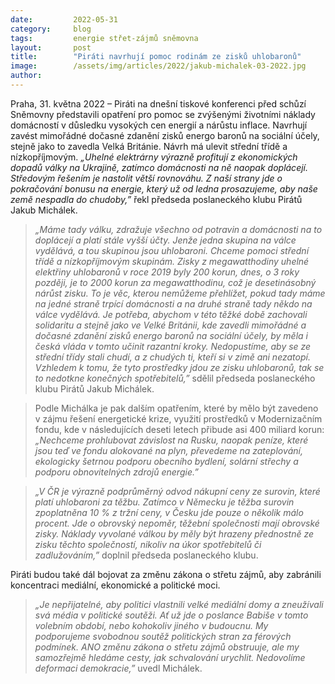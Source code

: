 ```yaml
---
date:         2022-05-31
category:     blog
tags:         energie střet-zájmů sněmovna
layout:       post
title:        "Piráti navrhují pomoc rodinám ze zisků uhlobaronů"
image:        /assets/img/articles/2022/jakub-michalek-03-2022.jpg
author:       
---
```


Praha, 31. května 2022 – Piráti na dnešní tiskové konferenci před schůzí Sněmovny představili opatření pro pomoc se zvýšenými životními náklady domácností v důsledku vysokých cen energií a nárůstu inflace. Navrhují zavést mimořádné dočasné zdanění zisků energo baronů na sociální účely, stejně jako to zavedla Velká Británie. Návrh má ulevit střední třídě a nízkopříjmovým. *„Uhelné elektrárny výrazně profitují z ekonomických dopadů války na Ukrajině, zatímco domácnosti na ně naopak doplácejí. Středovým řešením je nastolit větší rovnováhu. Z naší strany jde o pokračování bonusu na energie, který už od ledna prosazujeme, aby naše země nespadla do chudoby,”* řekl předseda poslaneckého klubu Pirátů Jakub Michálek. 

> *„Máme tady válku, zdražuje všechno od potravin a domácnosti na to doplácejí a platí stále vyšší účty. Jenže jedna skupina na válce vydělává, a tou skupinou jsou uhlobaroni. Chceme pomoci střední třídě a nízkopříjmovým skupinám. Zisky z megawatthodiny uhelné elektřiny uhlobaronů v roce 2019 byly 200 korun, dnes, o 3 roky později, je to 2000 korun za megawatthodinu, což je desetinásobný nárůst zisku. To je věc, kterou nemůžeme přehlížet, pokud tady máme na jedné straně trpící domácnosti a na druhé straně tady někdo na válce vydělává. Je potřeba, abychom v této těžké době zachovali solidaritu a stejně jako ve Velké Británii, kde zavedli mimořádné a dočasné zdanění zisků energo baronů na sociální účely, by měla i česká vláda v tomto učinit razantní kroky. Nedopustíme, aby se ze střední třídy stali chudí, a z chudých ti, kteří si v zimě ani nezatopí. Vzhledem k tomu, že tyto prostředky jdou ze zisku uhlobaronů, tak se to nedotkne konečných spotřebitelů,”* sdělil předseda poslaneckého klubu Pirátů Jakub Michálek.

> Podle Michálka je pak dalším opatřením, které by mělo být zavedeno v zájmu řešení energetické krize, využití prostředků v Modernizačním fondu, kde v následujících deseti letech přibude asi 400 miliard korun: *„Nechceme prohlubovat závislost na Rusku, naopak peníze, které jsou teď ve fondu alokované na plyn, převedeme na zateplování, ekologicky šetrnou podporu obecního bydlení, solární střechy a podporu obnovitelných zdrojů energie.”*

> *„V ČR je výrazně podprůměrný odvod nákupní ceny ze surovin, které platí uhlobaroni za těžbu. Zatímco v Německu je těžba surovin zpoplatněna 10 % z tržní ceny, v Česku jde pouze o několik málo procent. Jde o obrovský nepoměr, těžební společnosti mají obrovské zisky. Náklady vyvolané válkou by měly být hrazeny přednostně ze zisku těchto společností, nikoliv na úkor spotřebitelů či zadlužováním,”* doplnil předseda poslaneckého klubu.

Piráti budou také dál bojovat za změnu zákona o střetu zájmů, aby zabránili koncentraci mediální, ekonomické a politické moci.

> *„Je nepřijatelné, aby politici vlastnili velké mediální domy a zneužívali svá média v politické soutěži. Ať už jde o poslance Babiše v tomto volebním období, nebo kohokoliv jiného v budoucnu. My podporujeme svobodnou soutěž politických stran za férových podmínek. ANO změnu zákona o střetu zájmů obstruuje, ale my samozřejmě hledáme cesty, jak schvalování urychlit. Nedovolíme deformaci demokracie,”* uvedl Michálek.
